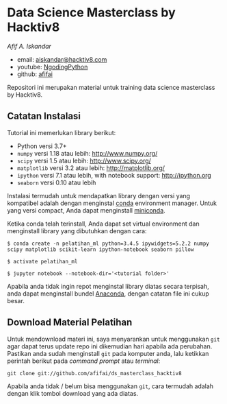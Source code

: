 # Data Science Masterclass by Hacktiv8
*Afif A. Iskandar*

- email: <aiskandar@hacktiv8.com>
- youtube: [NgodingPython](https://youtube.com/NgodingPython)
- github: [afifai](http://github.com/afifai)

Repositori ini merupakan material untuk training data science masterclass by Hacktiv8.

## Catatan Instalasi
Tutorial ini memerlukan library berikut:

- Python versi 3.7+
- `numpy` versi 1.18 atau lebih: http://www.numpy.org/
- `scipy` versi 1.5 atau lebih: http://www.scipy.org/
- `matplotlib` versi 3.2 atau lebih: http://matplotlib.org/
- `ipython` versi 7.1 atau lebih, with notebook support: http://ipython.org
- `seaborn` versi 0.10 atau lebih

Instalasi termudah untuk mendapatkan library dengan versi yang kompatibel adalah dengan menginstal [conda](https://store.continuum.io/) environment manager.
Untuk yang versi compact, Anda dapat menginstall [miniconda](http://conda.pydata.org/miniconda.html).

Ketika conda telah terinstall, Anda dapat set virtual environment dan menginstall library yang dibutuhkan dengan cara:
```
$ conda create -n pelatihan_ml python=3.4.5 ipywidgets=5.2.2 numpy scipy matplotlib scikit-learn ipython-notebook seaborn pillow

$ activate pelatihan_ml

$ jupyter notebook --notebook-dir='<tutorial folder>'
```

Apabila anda tidak ingin repot menginstal library diatas secara terpisah, anda dapat menginstall bundel [Anaconda](https://anaconda.com/downloads), dengan catatan file ini cukup besar.

## Download Material Pelatihan
Untuk mendownload materi ini, saya menyarankan untuk menggunakan `git` agar dapat terus update repo ini dikemudian hari apabila ada perubahan. Pastikan anda sudah menginstall `git` pada komputer anda, lalu ketikkan perintah berikut pada *command prompt* atau *terminal*:

    git clone git://github.com/afifai/ds_masterclass_hacktiv8

Apabila anda tidak / belum bisa menggunakan `git`, cara termudah adalah dengan klik tombol download yang ada diatas.
